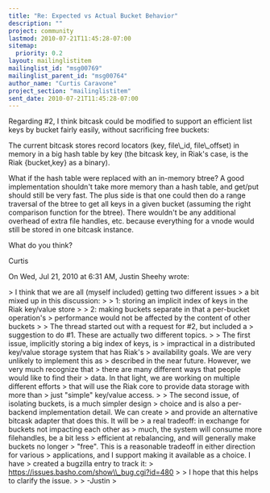 ```yaml
---
title: "Re: Expected vs Actual Bucket Behavior"
description: ""
project: community
lastmod: 2010-07-21T11:45:28-07:00
sitemap:
  priority: 0.2
layout: mailinglistitem
mailinglist_id: "msg00769"
mailinglist_parent_id: "msg00764"
author_name: "Curtis Caravone"
project_section: "mailinglistitem"
sent_date: 2010-07-21T11:45:28-07:00
---
```



Regarding #2, I think bitcask could be modified to support an efficient list
keys by bucket fairly easily, without sacrificing free buckets:

The current bitcask stores record locators (key, file\\_id, file\\_offset) in
memory in a big hash table by key (the bitcask key, in Riak's case, is the
Riak {bucket,key} as a binary).

What if the hash table were replaced with an in-memory btree? A good
implementation shouldn't take more memory than a hash table, and get/put
should still be very fast. The plus side is that one could then do a range
traversal of the btree to get all keys in a given bucket (assuming the right
comparison function for the btree). There wouldn't be any additional
overhead of extra file handles, etc. because everything for a vnode would
still be stored in one bitcask instance.

What do you think?

Curtis

On Wed, Jul 21, 2010 at 6:31 AM, Justin Sheehy  wrote:

&gt; I think that we are all (myself included) getting two different issues
&gt; a bit mixed up in this discussion:
&gt;
&gt; 1: storing an implicit index of keys in the Riak key/value store
&gt;
&gt; 2: making buckets separate in that a per-bucket operation's
&gt; performance would not be affected by the content of other buckets
&gt;
&gt; The thread started out with a request for #2, but included a
&gt; suggestion to do #1. These are actually two different topics.
&gt;
&gt; The first issue, implicitly storing a big index of keys, is
&gt; impractical in a distributed key/value storage system that has Riak's
&gt; availability goals. We are very unlikely to implement this as
&gt; described in the near future. However, we very much recognize that
&gt; there are many different ways that people would like to find their
&gt; data. In that light, we are working on multiple different efforts
&gt; that will use the Riak core to provide data storage with more than
&gt; just "simple" key/value access.
&gt;
&gt; The second issue, of isolating buckets, is a much simpler design
&gt; choice and is also a per-backend implementation detail. We can create
&gt; and provide an alternative bitcask adapter that does this. It will be
&gt; a real tradeoff: in exchange for buckets not impacting each other as
&gt; much, the system will consume more filehandles, be a bit less
&gt; efficient at rebalancing, and will generally make buckets no longer
&gt; "free". This is a reasonable tradeoff in either direction for various
&gt; applications, and I support making it available as a choice. I have
&gt; created a bugzilla entry to track it:
&gt; https://issues.basho.com/show\\_bug.cgi?id=480
&gt;
&gt; I hope that this helps to clarify the issue.
&gt;
&gt; -Justin
&gt;

